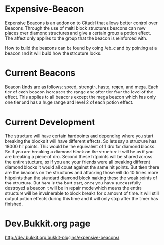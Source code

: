 Expensive-Beacon
================
Expensive Beacons is an addon on to Citadel that allows better control over Beacons.
Through the use of multi block structures beacons can now places over diamond structures and give a certain group a potion effect.
The affect only applies to the group that the beacon is reinforced with.

How to build the beacons can be found by doing /eb_c <type> <tier> and by pointing at a beacon and it will build how the strcuture looks.

Current Beacons
====
Beacon kinds are as follows; speed, strength, haste, regen, and mega.  Each tier of each beacon increases the range and after tier four the level of the effect.  This applies to all beacons except the mega beacon which has only one tier and has a huge range and level 2 of each potion effect.

Current Development
=========
The structure will have certain hardpoints and depending where you start breaking the blocks it will have different effects. So lets say a structure has 18000 hit points. This would be the equivalent of 1 dro for diamond blocks. So if you are breaking a diamond block on the structure it will be as if you are breaking a piece of dro. Second these hitpoints will be shared across the entire stucture, so if you and your friends were all breaking different diamond blocks it would all count against the same hit points. But then there are the beacons on the structures and attacking those will do 10 times more hitpoints than the standard diamond block making these the weak points of the structure.
But here is the best part, once you have successfully destroyed a beacon it will be in repair mode which means the entire structure will be invulnerable to block breaks for x amount of time. It will still output potion effects during this time and it will only stop after the timer has finished.

Dev.Bukkit.org page
========
http://dev.bukkit.org/bukkit-plugins/expensive-beacons/
